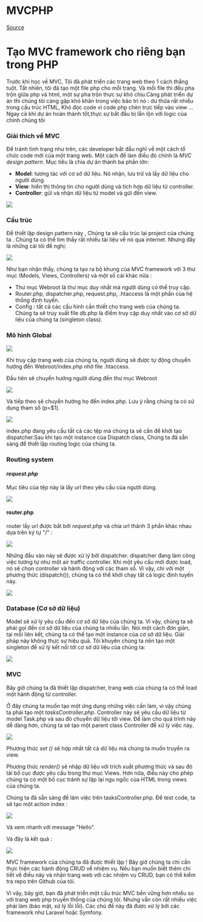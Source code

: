# MVCPHP


[Source](https://medium.com/@noufel.gouirhate/create-your-own-mvc-framework-in-php-af7bd1f0ca19 "Permalink to Create your own MVC framework in PHP – Noufel Gouirhate – Medium")

# Tạo MVC framework cho riêng bạn trong PHP
Trước khi học về MVC, Tôi đã phát triển các trang web theo 1 cách thẳng tuột. Tất nhiên, tôi đã tạo một file php cho mỗi trang. Và mỗi file thì đều pha trộn giữa php và html, một sự pha trộn thực sự khó chịu.Càng phát triển dự án thì chúng tôi càng gặp khó khăn trong việc bảo trì nó : dư thừa rất nhiều trong cấu trúc HTML, Khó đọc code vì code php chèn trực tiếp vào view … Ngay cả khi dự án hoàn thành tốt,thực sự bắt đầu bị lẫn lộn với logic của chính chúng tôi

### Giải thích về MVC

Để tránh tình trạng như trên, các developer bắt đầu nghĩ về một cách tổ chức code mới của một trang web. Một cách để làm điều đó chính là _MVC design pattern_. Mục tiêu là chia dự án thành ba phần lớn:

* **Model**: tương tác với cơ sở dữ liệu. Nó nhận, lưu trữ và lấy dữ liệu cho người dùng.
* **View**: hiển thị thông tin cho người dùng và tích hợp dữ liệu từ controller.
* **Controller**: gửi và nhận dữ liệu từ model và gửi đến view.

![][1]

### Cấu trúc

Để thiết lập design pattern này , Chúng ta sẽ cấu trúc lại project của chúng ta . Chúng ta có thể tìm thấy rất nhiều tài liệu về nó qua internet. Nhưng đây là những cái tôi đề nghị:

![][2]

Như bạn nhận thấy, chúng ta tạo ra bộ khung của  MVC framework với 3 thư mục  (Models, Views, Controllers) và một số cái khác nữa :

* Thư mục Webroot là thư mục duy nhất mà người dùng có thể truy cập.
* Router.php, dispatcher.php, request.php, .htaccess là một phần của hệ thống định tuyến.
* Config : tất cả các cấu hình cần thiết cho trang web của chúng ta. Chúng ta sẽ truy xuất file db.php là điểm truy cập duy nhất vào cơ sở dữ liệu của chúng ta (singleton class).

### Mô hình Global

![][3]

Khi truy cập trang web của chúng ta, người dùng sẽ được tự động chuyển hướng đến Webroot/index.php nhờ  file .htaccess.

Đầu tiên sẽ chuyển hướng người dùng đến thư mục Webroot

![][4]

Và tiếp theo sẽ chuyển hướng họ đến index.php. Lưu ý rằng chúng ta có sử dụng tham số  (p=$1).

![][5]

index.php đang yêu cầu tất cả các tệp mà chúng ta sẽ cần để khởi tạo dispatcher.Sau khi tạo một instance của Dispatch class, Chúng ta đã sẵn sàng để thiết lập routing logic của chúng ta.

### Routing system

#### _request.php_

Mục tiêu của tệp này là lấy url theo yêu cầu của người dùng.

![][7]

#### router.php

router lấy url được bắt bởi  _request.php_ và chia url thành 3 phần khác nhau dựa trên ký tự "/" :

![][8]

Những đầu vào này sẽ được xử lý bởi dispatcher. dispatcher đang làm công việc tương tự như một air traffic controller. Khi một yêu cầu mới được load, nó sẽ chọn controller và hành động với các tham số. Vì vậy, chỉ với một phương thức (dispatch()), chúng ta có thể khởi chạy tất cả logic định tuyến này.

![][9]

### Database (Cơ sở dữ liệu)
Model sẽ xử lý yêu cầu đến cơ sở dữ liệu của chúng ta. Vì vậy, chúng ta sẽ phải gọi đến cơ sở dữ liệu của chúng ta nhiều lần. Nói một cách đơn giản, tại mỗi liên kết, chúng ta có thể tạo một instance của cơ sở dữ liệu. Giải pháp này không thực sự hiệu quả. Tôi khuyên chúng ta nên tạo một singleton để xử lý kết nối tới cơ sở dữ liệu của chúng ta:

![][10]

### MVC

 Bây giờ chúng ta đã thiết lập dispatcher, trang web của chúng ta có thể load một hành động từ controller.

Ở đây chúng ta muốn tạo một ứng dụng những việc cần làm, vì vậy chúng ta phải tạo một  _tasksController.php_. Controller này sẽ yêu cầu dữ liệu từ model Task.php và sau đó chuyển dữ liệu tới view. Để làm cho quá trình này dễ dàng hơn, chúng ta sẽ tạo một  parent class Controller để xử lý việc này.

![][11]

Phương thức _set ()_ sẽ hợp nhất tất cả dữ liệu mà chúng ta muốn truyền ra view.

Phương thức  _render()_ sẽ nhập dữ liệu với trích xuất phương thức và sau đó tải bố cục được yêu cầu trong thư mục Views. Hơn nữa, điều này cho phép chúng ta có một bố cục tránh sự lặp lại ngu ngốc của HTML trong views của chúng ta.

Chúng ta đã sẵn sàng để làm việc trên tasksController.php. Để test code, ta sẽ tạo một action index :

![][12]

Và xem nhanh với message "Hello".

Và đây là kết quả :

![][13]

MVC framework của chúng ta đã được thiết lập ! Bây giờ chúng ta chỉ cần thực hiện các hành động CRUD về nhiệm vụ. Nếu bạn muốn biết thêm chi tiết về điều này và nhận trang web với các nhiệm vụ CRUD, bạn có thể kiểm tra repo trên Github của tôi.

Vì vậy, bây giờ, bạn đã phát triển một cấu trúc MVC bền vững hơn nhiều so với trang web php truyền thống của chúng tôi. Nhưng vẫn còn rất nhiều việc phải làm (bảo mật, xử lý lỗi lỗi). Các chủ đề này đã được xử lý bởi các framework như Laravel hoặc Symfony.

[1]: https://cdn-images-1.medium.com/max/1600/1*xnuMvzXzmAxYXcRrd1Wj5Q.png
[2]: https://cdn-images-1.medium.com/max/1600/1*IA0nHOylfQYxjnGwi1XGaQ.png
[3]: https://cdn-images-1.medium.com/max/1600/1*gRErOZyn7ptn373U9fv0Yg.png
[4]: https://cdn-images-1.medium.com/max/1600/1*_agMehf9fNamnUtWqnv4kg.png
[5]: https://cdn-images-1.medium.com/max/1600/1*I67GugEBv0ONYruFet_wbA.png
[6]: https://cdn-images-1.medium.com/max/1600/1*tPlzi7umbyf6JJ9WSkfx8w.png
[7]: https://cdn-images-1.medium.com/max/1600/1*3m5NfXYUAoDAllbVdS8N1w.png
[8]: https://cdn-images-1.medium.com/max/1600/1*EVNESudstEyfXwvx6b5f1Q.png
[9]: https://cdn-images-1.medium.com/max/1600/1*I9mpgAX_OpaJa35jiQfUVg.png
[10]: https://cdn-images-1.medium.com/max/1600/1*EBlYRwirAwcywwTg0T1waw.png
[11]: https://cdn-images-1.medium.com/max/1600/1*Dmg_0gOYlq5ONFlKRkfbGw.png
[12]: https://cdn-images-1.medium.com/max/1600/1*n6l3kSUruZfOxpUNmKgTHA.png
[13]: https://cdn-images-1.medium.com/max/1600/1*MSUdTGHL_ozUGdBVeixirQ.png

  
